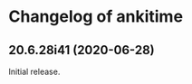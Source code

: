 # Changelog of ankitime

[comment]: # (DO NOT MODIFY. new changelog goes here)

## 20.6.28i41 (2020-06-28)

Initial release.
